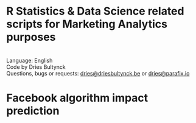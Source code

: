 # R Statistics & Data Science related scripts for Marketing Analytics purposes 
<br>Language: English
<br>Code by Dries Bultynck
<br>Questions, bugs or requests: dries@driesbultynck.be or dries@parafix.io

# Facebook algorithm impact prediction

